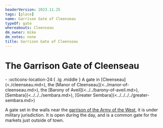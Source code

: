 ```yaml
---
headerVersion: 2023.11.25
tags: [place]
name: Garrison Gate of Cleenseau
typeOf: gate
whereabouts: Cleenseau
dm_owner: mike
dm_notes: none
title: Garrison Gate of Cleenseau
---
```

# The Garrison Gate of Cleenseau
<div class="grid cards ext-narrow-margin ext-one-column" markdown>
-    :octicons-location-24:{ .lg .middle } A gate in [Cleenseau](<./cleenseau.md>), the [Manor of Cleenseau](<../manor-of-cleenseau.md>), the [Barony of Aveil](<../../barony-of-aveil.md>), [Sembara](<../../../sembara.md>), [Greater Sembara](<../../../../greater-sembara.md>)  
</div>


A gate set in the walls near the [garrison of the Army of the West](<../../../../../../groups/sembaran-army/army-garrison-of-cleenseau.md>), it is under military jurisdiction. It is open during the day, and is a common gate for the markets just outside of town.